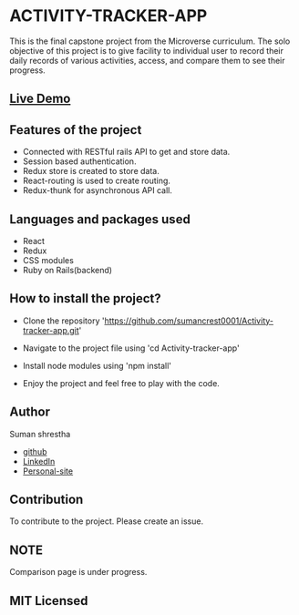 # ACTIVITY-TRACKER-APP
This is the final capstone project from the Microverse curriculum. The solo objective of this project is to give facility to individual user to record their daily records of various activities, access, and compare them to see their progress.

## [Live Demo](https://get-recipe-app.herokuapp.com/)

## Features of the project
- Connected with RESTful rails API to get and store data.
- Session based authentication.
- Redux store is created to store data.
- React-routing is used to create routing.
- Redux-thunk for asynchronous API call.

## Languages and packages used
- React
- Redux
- CSS modules
- Ruby on Rails(backend)

## How to install the project?
- Clone the repository 'https://github.com/sumancrest0001/Activity-tracker-app.git'

- Navigate to the project file using 'cd Activity-tracker-app'

- Install node modules using 'npm install'

- Enjoy the project and feel free to play with the code.

## Author

Suman shrestha
- [github](https://github.com/sumancrest0001)
- [LinkedIn](https://www.linkedin.com/in/suman-shrestha0001/)
- [Personal-site](https://sumancrest0001.github.io/portfolio/)

## Contribution
To contribute to the project. Please create an issue.

## NOTE 
Comparison page is under progress.

## MIT Licensed

